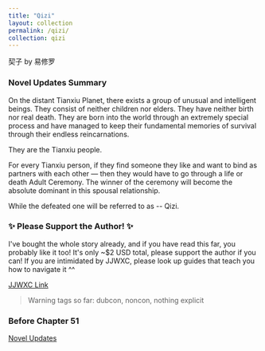 ```yaml
---
title: "Qizi"
layout: collection
permalink: /qizi/
collection: qizi
---
```


契子 by 易修罗

### Novel Updates Summary
On the distant Tianxiu Planet, there exists a group of unusual and intelligent beings. They consist of neither children nor elders. They have neither birth nor real death. They are born into the world through an extremely special process and have managed to keep their fundamental memories of survival through their endless reincarnations.

They are the Tianxiu people.

For every Tianxiu person, if they find someone they like and want to bind as partners with each other — then they would have to go through a life or death Adult Ceremony. The winner of the ceremony will become the absolute dominant in this spousal relationship.

While the defeated one will be referred to as -- Qizi.

### ✨ Please Support the Author! ✨
I've bought the whole story already, and if you have read this far, you probably like it too! It's only ~$2 USD total, please support the author if you can! If you are intimidated by JJWXC, please look up guides that teach you how to navigate it ^^

[JJWXC Link](http://www.jjwxc.net/onebook.php?novelid=2149791)

>Warning tags so far: dubcon, noncon, nothing explicit

### Before Chapter 51
[Novel Updates](https://www.novelupdates.com/series/qizi/)


